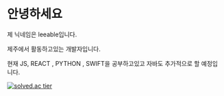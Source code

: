 **안녕하세요**
=============
제 닉네임은 leeable입니다.

제주에서 활동하고있는  개발자입니다.

현재 JS, REACT , PYTHON , SWIFT을 공부하고있고 자바도 추가적으로 할 예정입니다.

[![solved.ac tier](http://mazassumnida.wtf/api/generate_badge?boj=leeable0710)](https://solved.ac/leeable0710)

